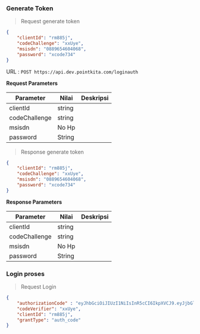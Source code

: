 ### Generate Token

> Request generate token

```json
{   
    "clientId": "rm885j",
    "codeChallenge": "xxUye",
    "msisdn": "0889654604068",
    "password": "xcode734"
}
```

URL : `POST https://api.dev.pointkita.com/loginauth`

**Request Parameters**

Parameter | Nilai | Deskripsi
----------|-------|-----------
clientId| string |
codeChallenge| string |
msisdn| No Hp |
password| String | 

> Response generate token

```json
{   
    "clientId": "rm885j",
    "codeChallenge": "xxUye",
    "msisdn": "0889654604068",
    "password": "xcode734"
}
```

**Response Parameters**

Parameter | Nilai | Deskripsi
----------|-------|-----------
clientId| string |
codeChallenge| string |
msisdn| No Hp |
password| String | 

### Login proses

> Request Login

```json
{   
    "authorizationCode" : "eyJhbGciOiJIUzI1NiIsInR5cCI6IkpXVCJ9.eyJjbGllbnRfaWQiOiJybTg4NWoiLCJtc2lzZG4iOiIwODg5NjU0NjA0MDY4IiwiY29kZV9jaGFsbGVuZ2UiOiJ4eFV5ZSIsImlhdCI6MTU5MzY2NTE0MywiZXhwIjoxNTkzNjc1OTQzfQ.K5eCoTM4sr7fZvC7elfaiRZ4qdlGEotXtaZ58rG5UZs",
    "codeVerifier": "xxUye",
    "clientId": "rm885j",
    "grantType": "auth_code"
}
```
